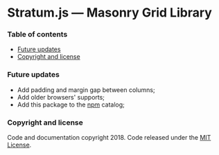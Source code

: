 # Stratum.js — Masonry Grid Library

### Table of contents

 - [Future updates](https://github.com/zaxoavoki/stratum.js#future-updates)
 - [Copyright and license](https://github.com/zaxoavoki/stratum.js#copyright-and-license)

### Future updates
 
 - Add padding and margin gap between columns;
 - Add older browsers' supports;
 - Add this package to the [npm](https://www.npmjs.com/) catalog;

### Copyright and license
Code and documentation copyright 2018. Code released under the [MIT License](https://en.wikipedia.org/wiki/MIT_License).